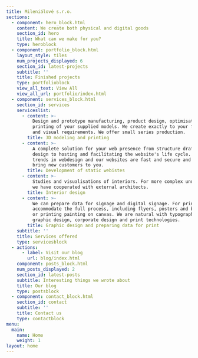 ```yaml
---
title: Mileniálové s.r.o.
sections:
  - component: hero_block.html
    content: We create both physical and digital goods
    section_id: hero
    title: What can we make for you?
    type: heroblock
  - component: portfolio_block.html
    layout_style: tiles
    num_projects_displayed: 6
    section_id: latest-projects
    subtitle: ''
    title: Finished projects
    type: portfolioblock
    view_all_text: View All
    view_all_url: portfolio/index.html
  - component: services_block.html
    section_id: services
    serviceslist:
      - content: >-
          Design and prototype manufacturing, product design, optimisation, or
          printing of your supplied models. We create exactly to your function
          and visual requirements. We offer small series production.
        title: 3D modeling and printing
      - content: >-
          A complete solution for your web presence from structure draft to
          design to hosting and facilitating the website's life cycle. We follow
          trends in webdesign and our websites are fast and secure and will
          bring new customers to you.
        title: Development of static webistes
      - content: >-
          Studies and visualisations of interiors. For more complex undertakings
          we have cooperated with external architects.
        title: Interior design
      - content: >-
          We can prepare data for signage and digital signage. For print we can
          accommodate the full process, including flyers, posters and billboards
          or printing painting on canvas. We are natural with typography,
          graphic design, corporate design and print technologies.
        title: Graphic design and preparing data for print
    subtitle: ''
    title: Services offered
    type: servicesblock
  - actions:
      - label: Visit our blog
        url: blog/index.html
    component: posts_block.html
    num_posts_displayed: 2
    section_id: latest-posts
    subtitle: Interesting things we wrote about
    title: Our blog
    type: postsblock
  - component: contact_block.html
    section_id: contact
    subtitle: ''
    title: Contact us
    type: contactblock
menu:
  main:
    name: Home
    weight: 1
layout: home
---
```


